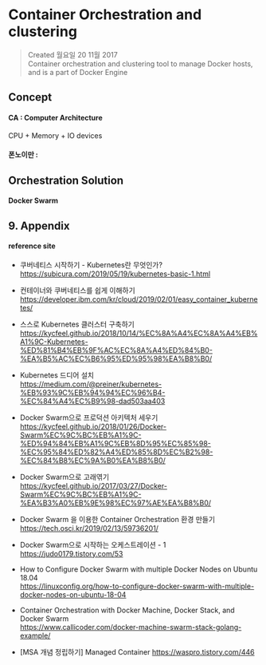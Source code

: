# Container Orchestration and clustering

>Created 월요일 20 11월 2017  
Container orchestration and clustering tool to manage Docker hosts, and is a part of Docker Engine

## Concept

#### CA : Computer Architecture
CPU + Memory + IO devices

#### 폰노이만 : 

## Orchestration Solution

#### Docker Swarm

## 9. Appendix

#### reference site

* 쿠버네티스 시작하기 - Kubernetes란 무엇인가?  
https://subicura.com/2019/05/19/kubernetes-basic-1.html

* 컨테이너와 쿠버네티스를 쉽게 이해하기  
https://developer.ibm.com/kr/cloud/2019/02/01/easy_container_kubernetes/

* 스스로 Kubernetes 클러스터 구축하기  
https://kycfeel.github.io/2018/10/14/%EC%8A%A4%EC%8A%A4%EB%A1%9C-Kubernetes-%ED%81%B4%EB%9F%AC%EC%8A%A4%ED%84%B0-%EA%B5%AC%EC%B6%95%ED%95%98%EA%B8%B0/

* Kubernetes 드디어 설치  
https://medium.com/@preiner/kubernetes-%EB%93%9C%EB%94%94%EC%96%B4-%EC%84%A4%EC%B9%98-dad503aa403


+ Docker Swarm으로 프로덕션 아키텍처 세우기  
https://kycfeel.github.io/2018/01/26/Docker-Swarm%EC%9C%BC%EB%A1%9C-%ED%94%84%EB%A1%9C%EB%8D%95%EC%85%98-%EC%95%84%ED%82%A4%ED%85%8D%EC%B2%98-%EC%84%B8%EC%9A%B0%EA%B8%B0/

+ Docker Swarm으로 고래엮기  
https://kycfeel.github.io/2017/03/27/Docker-Swarm%EC%9C%BC%EB%A1%9C-%EA%B3%A0%EB%9E%98%EC%97%AE%EA%B8%B0/

+ Docker Swarm 을 이용한 Container Orchestration 환경 만들기  
https://tech.osci.kr/2019/02/13/59736201/

+ Docker Swarm으로 시작하는 오케스트레이션 - 1  
https://judo0179.tistory.com/53

+ How to Configure Docker Swarm with multiple Docker Nodes on Ubuntu 18.04  
https://linuxconfig.org/how-to-configure-docker-swarm-with-multiple-docker-nodes-on-ubuntu-18-04

+ Container Orchestration with Docker Machine, Docker Stack, and Docker Swarm  
https://www.callicoder.com/docker-machine-swarm-stack-golang-example/


- [MSA 개념 정립하기] Managed Container
https://waspro.tistory.com/446

